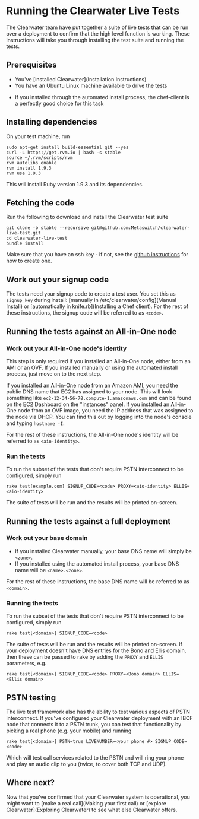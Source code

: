 # Running the Clearwater Live Tests

The Clearwater team have put together a suite of live tests that can be run over a deployment to confirm that the high level function is working.  These instructions will take you through installing the test suite and running the tests.

## Prerequisites

* You've [installed Clearwater](Installation Instructions)
* You have an Ubuntu Linux machine available to drive the tests
 - If you installed through the automated install process, the chef-client is a perfectly good choice for this task

## Installing dependencies

On your test machine, run

    sudo apt-get install build-essential git --yes
    curl -L https://get.rvm.io | bash -s stable
    source ~/.rvm/scripts/rvm
    rvm autolibs enable
    rvm install 1.9.3
    rvm use 1.9.3

This will install Ruby version 1.9.3 and its dependencies.

## Fetching the code

Run the following to download and install the Clearwater test suite

    git clone -b stable --recursive git@github.com:Metaswitch/clearwater-live-test.git
    cd clearwater-live-test
    bundle install

Make sure that you have an ssh key - if not, see the [github instructions](https://help.github.com/articles/generating-ssh-keys) for how to create one.

## Work out your signup code

The tests need your signup code to create a test user.
You set this as `signup_key` during install:
[manually in /etc/clearwater/config](Manual Install)
or [automatically in knife.rb](Installing a Chef client). For the rest of these instructions, the
signup code will be referred to as `<code>`.

## Running the tests against an All-in-One node

### Work out your All-in-One node's identity

This step is only required if you installed an All-in-One node, either from an AMI or an OVF.  If you installed manually or using the automated install process, just move on to the next step.

If you installed an All-in-One node from an Amazon AMI, you need the public DNS name that EC2 has assigned to your node.  This will look something like `ec2-12-34-56-78.compute-1.amazonaws.com` and can be found on the EC2 Dashboard on the "instances" panel.
If you installed an All-in-One node from an OVF image, you need the IP address that was assigned to the node via DHCP.  You can find this out by logging into the node's console and typing `hostname -I`.

For the rest of these instructions, the All-in-One node's identity will be referred to as `<aio-identity>`.

### Run the tests

To run the subset of the tests that don't require PSTN interconnect to be configured, simply run

    rake test[example.com] SIGNUP_CODE=<code> PROXY=<aio-identity> ELLIS=<aio-identity>

The suite of tests will be run and the results will be printed on-screen.

## Running the tests against a full deployment

### Work out your base domain

- If you installed Clearwater manually, your base DNS name will simply be `<zone>`.
- If you installed using the automated install process, your base DNS name will be `<name>.<zone>`.

For the rest of these instructions, the base DNS name will be referred to as `<domain>`.

### Running the tests

To run the subset of the tests that don't require PSTN interconnect to be configured, simply run

    rake test[<domain>] SIGNUP_CODE=<code>

The suite of tests will be run and the results will be printed on-screen. If your deployment doesn't have DNS entries for the Bono and Ellis domain, then these can be passed to rake by adding the `PROXY` and `ELLIS` parameters, e.g.

    rake test[<domain>] SIGNUP_CODE=<code> PROXY=<Bono domain> ELLIS=<Ellis domain>

## PSTN testing

The live test framework also has the ability to test various aspects of PSTN interconnect.  If you've configured your Clearwater deployment with an IBCF node that connects it to a PSTN trunk, you can test that functionality by picking a real phone (e.g. your mobile) and running

    rake test[<domain>] PSTN=true LIVENUMBER=<your phone #> SIGNUP_CODE=<code>

Which will test call services related to the PSTN and will ring your phone and play an audio clip to you (twice, to cover both TCP and UDP).

## Where next?

Now that you've confirmed that your Clearwater system is operational, you might want to [make a real call](Making your first call) or [explore Clearwater](Exploring Clearwater) to see what else Clearwater offers.